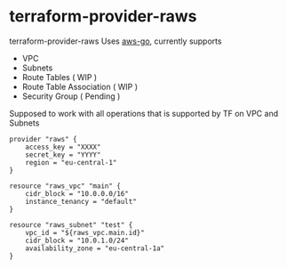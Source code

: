 # terraform-provider-raws
terraform-provider-raws
Uses [aws-go], currently supports 
* VPC
* Subnets
* Route Tables ( WIP )
* Route Table Association ( WIP )
* Security Group ( Pending )

Supposed to work with all operations that is supported by TF on VPC and Subnets
```
provider "raws" {
    access_key = "XXXX"
    secret_key = "YYYY"
    region = "eu-central-1"
}

resource "raws_vpc" "main" {
    cidr_block = "10.0.0.0/16"
    instance_tenancy = "default"
}

resource "raws_subnet" "test" {
    vpc_id = "${raws_vpc.main.id}"
    cidr_block = "10.0.1.0/24"
    availability_zone = "eu-central-1a"
}
```
[aws-go]: https://github.com/stripe/aws-go
